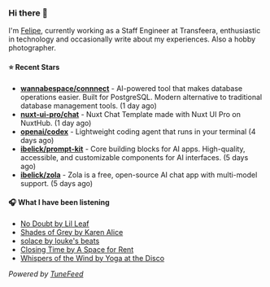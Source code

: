 ### Hi there 👋

I'm [Felipe](https://felipevm.com), currently working as a Staff Engineer at Transfeera, enthusiastic in technology and occasionally write about my experiences. Also a hobby photographer.

#### ⭐ Recent Stars
- **[wannabespace/connnect](https://github.com/wannabespace/connnect)** - AI-powered tool that makes database operations easier. Built for PostgreSQL. Modern alternative to traditional database management tools. (1 day ago)
- **[nuxt-ui-pro/chat](https://github.com/nuxt-ui-pro/chat)** - Nuxt Chat Template made with Nuxt UI Pro on NuxtHub. (1 day ago)
- **[openai/codex](https://github.com/openai/codex)** - Lightweight coding agent that runs in your terminal (4 days ago)
- **[ibelick/prompt-kit](https://github.com/ibelick/prompt-kit)** - Core building blocks for AI apps.  High-quality, accessible, and customizable components for AI interfaces. (5 days ago)
- **[ibelick/zola](https://github.com/ibelick/zola)** - Zola is a free, open-source AI chat app with multi-model support. (5 days ago)

#### 🎧 What I have been listening
- [No Doubt by Lil Leaf](https://open.spotify.com/track/4zo86agUhtHHBHD5AVNHFN)
- [Shades of Grey by Karen Alice](https://open.spotify.com/track/3ufEq5B3zd2eRx3CcZpcVG)
- [solace by louke&#39;s beats](https://open.spotify.com/track/4XGhMOaPEVQYmhZbI4LxYG)
- [Closing Time by A Space for Rent](https://open.spotify.com/track/1eK7qgpd73cmd9qXPDkgPT)
- [Whispers of the Wind by Yoga at the Disco](https://open.spotify.com/track/3E6NfnkawOsv6QEHDVqdlV)

_Powered by [TuneFeed](https://tunefeed.app?ref=github.com)_
